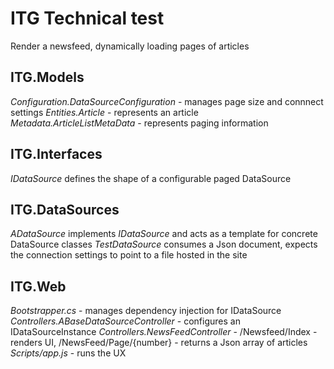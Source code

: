 # ITG Technical test

Render a newsfeed, dynamically loading pages of articles

## ITG.Models
_Configuration.DataSourceConfiguration_ - manages page size and connnect settings
_Entities.Article_ - represents an article
_Metadata.ArticleListMetaData_ - represents paging information

## ITG.Interfaces
_IDataSource_ defines the shape of a configurable paged DataSource

## ITG.DataSources
_ADataSource_ implements _IDataSource_ and acts as a template for concrete DataSource classes
_TestDataSource_ consumes a Json document, expects the connection settings to point to a file hosted in the site 

## ITG.Web
_Bootstrapper.cs_ - manages dependency injection for IDataSource
_Controllers.ABaseDataSourceController_ - configures an IDataSourceInstance
_Controllers.NewsFeedController_ - /Newsfeed/Index - renders UI, /NewsFeed/Page/{number} - returns a Json array of articles
_Scripts/app.js_ - runs the UX
